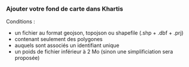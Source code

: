 ### Ajouter votre fond de carte dans Khartis

Conditions :
- un fichier au format geojson, topojson ou shapefile (.shp + .dbf + .prj)
- contenant seulement des polygones
- auquels sont associés un identifiant unique
- un poids de fichier inférieur à 2 Mo (sinon une simplificiation sera proposée)